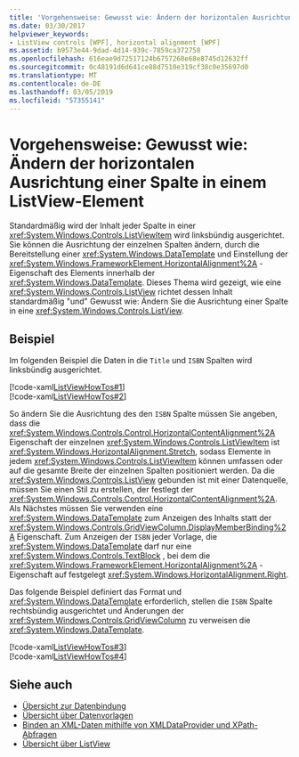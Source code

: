 ```yaml
---
title: 'Vorgehensweise: Gewusst wie: Ändern der horizontalen Ausrichtung einer Spalte in einem ListView-Element'
ms.date: 03/30/2017
helpviewer_keywords:
- ListView controls [WPF], horizontal alignment [WPF]
ms.assetid: b9573e44-9dad-4d14-939c-7859ca372758
ms.openlocfilehash: 616eae9d72517124b6757260e68e8745d12632ff
ms.sourcegitcommit: 0c48191d6d641ce88d7510e319cf38c0e35697d0
ms.translationtype: MT
ms.contentlocale: de-DE
ms.lasthandoff: 03/05/2019
ms.locfileid: "57355141"
---
```

# <a name="how-to-change-the-horizontal-alignment-of-a-column-in-a-listview"></a>Vorgehensweise: Gewusst wie: Ändern der horizontalen Ausrichtung einer Spalte in einem ListView-Element
Standardmäßig wird der Inhalt jeder Spalte in einer <xref:System.Windows.Controls.ListViewItem> wird linksbündig ausgerichtet. Sie können die Ausrichtung der einzelnen Spalten ändern, durch die Bereitstellung einer <xref:System.Windows.DataTemplate> und Einstellung der <xref:System.Windows.FrameworkElement.HorizontalAlignment%2A> -Eigenschaft des Elements innerhalb der <xref:System.Windows.DataTemplate>. Dieses Thema wird gezeigt, wie eine <xref:System.Windows.Controls.ListView> richtet dessen Inhalt standardmäßig "und" Gewusst wie: Ändern Sie die Ausrichtung einer Spalte in eine <xref:System.Windows.Controls.ListView>.  
  
## <a name="example"></a>Beispiel  
 Im folgenden Beispiel die Daten in die `Title` und `ISBN` Spalten wird linksbündig ausgerichtet.  
  
 [!code-xaml[ListViewHowTos#1](~/samples/snippets/csharp/VS_Snippets_Wpf/ListViewHowTos/CSharp/Window1.xaml#1)]  
[!code-xaml[ListViewHowTos#2](~/samples/snippets/csharp/VS_Snippets_Wpf/ListViewHowTos/CSharp/Window1.xaml#2)]  
  
 So ändern Sie die Ausrichtung des den `ISBN` Spalte müssen Sie angeben, dass die <xref:System.Windows.Controls.Control.HorizontalContentAlignment%2A> Eigenschaft der einzelnen <xref:System.Windows.Controls.ListViewItem> ist <xref:System.Windows.HorizontalAlignment.Stretch>, sodass Elemente in jedem <xref:System.Windows.Controls.ListViewItem> können umfassen oder auf die gesamte Breite der einzelnen Spalten positioniert werden. Da die <xref:System.Windows.Controls.ListView> gebunden ist mit einer Datenquelle, müssen Sie einen Stil zu erstellen, der festlegt der <xref:System.Windows.Controls.Control.HorizontalContentAlignment%2A>. Als Nächstes müssen Sie verwenden eine <xref:System.Windows.DataTemplate> zum Anzeigen des Inhalts statt der <xref:System.Windows.Controls.GridViewColumn.DisplayMemberBinding%2A> Eigenschaft. Zum Anzeigen der `ISBN` jeder Vorlage, die <xref:System.Windows.DataTemplate> darf nur eine <xref:System.Windows.Controls.TextBlock> , bei dem die <xref:System.Windows.FrameworkElement.HorizontalAlignment%2A> -Eigenschaft auf festgelegt <xref:System.Windows.HorizontalAlignment.Right>.  
  
 Das folgende Beispiel definiert das Format und <xref:System.Windows.DataTemplate> erforderlich, stellen die `ISBN` Spalte rechtsbündig ausgerichtet und Änderungen der <xref:System.Windows.Controls.GridViewColumn> zu verweisen die <xref:System.Windows.DataTemplate>.  
  
 [!code-xaml[ListViewHowTos#3](~/samples/snippets/csharp/VS_Snippets_Wpf/ListViewHowTos/CSharp/Window1.xaml#3)]  
[!code-xaml[ListViewHowTos#4](~/samples/snippets/csharp/VS_Snippets_Wpf/ListViewHowTos/CSharp/Window1.xaml#4)]  
  
## <a name="see-also"></a>Siehe auch
- [Übersicht zur Datenbindung](../data/data-binding-overview.md)
- [Übersicht über Datenvorlagen](../data/data-templating-overview.md)
- [Binden an XML-Daten mithilfe von XMLDataProvider und XPath-Abfragen](../data/how-to-bind-to-xml-data-using-an-xmldataprovider-and-xpath-queries.md)
- [Übersicht über ListView](listview-overview.md)
